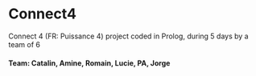 # Connect4
Connect 4 (FR: Puissance 4) project coded in Prolog, during 5 days by a team of 6

#### Team: Catalin, Amine, Romain, Lucie, PA, Jorge
